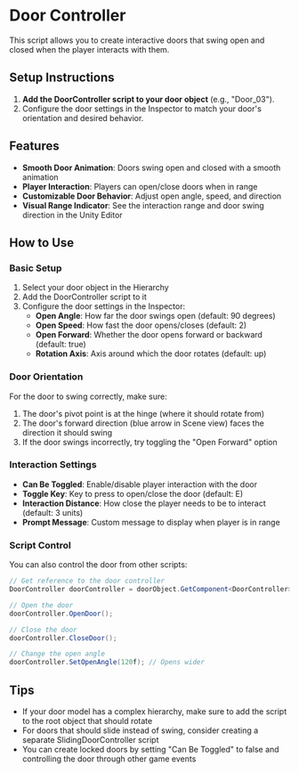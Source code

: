 # Door Controller

This script allows you to create interactive doors that swing open and closed when the player interacts with them.

## Setup Instructions

1. **Add the DoorController script to your door object** (e.g., "Door_03").
2. Configure the door settings in the Inspector to match your door's orientation and desired behavior.

## Features

- **Smooth Door Animation**: Doors swing open and closed with a smooth animation
- **Player Interaction**: Players can open/close doors when in range
- **Customizable Door Behavior**: Adjust open angle, speed, and direction
- **Visual Range Indicator**: See the interaction range and door swing direction in the Unity Editor

## How to Use

### Basic Setup
1. Select your door object in the Hierarchy
2. Add the DoorController script to it
3. Configure the door settings in the Inspector:
   - **Open Angle**: How far the door swings open (default: 90 degrees)
   - **Open Speed**: How fast the door opens/closes (default: 2)
   - **Open Forward**: Whether the door opens forward or backward (default: true)
   - **Rotation Axis**: Axis around which the door rotates (default: up)

### Door Orientation
For the door to swing correctly, make sure:
1. The door's pivot point is at the hinge (where it should rotate from)
2. The door's forward direction (blue arrow in Scene view) faces the direction it should swing
3. If the door swings incorrectly, try toggling the "Open Forward" option

### Interaction Settings
- **Can Be Toggled**: Enable/disable player interaction with the door
- **Toggle Key**: Key to press to open/close the door (default: E)
- **Interaction Distance**: How close the player needs to be to interact (default: 3 units)
- **Prompt Message**: Custom message to display when player is in range

### Script Control
You can also control the door from other scripts:

```csharp
// Get reference to the door controller
DoorController doorController = doorObject.GetComponent<DoorController>();

// Open the door
doorController.OpenDoor();

// Close the door
doorController.CloseDoor();

// Change the open angle
doorController.SetOpenAngle(120f); // Opens wider
```

## Tips

- If your door model has a complex hierarchy, make sure to add the script to the root object that should rotate
- For doors that should slide instead of swing, consider creating a separate SlidingDoorController script
- You can create locked doors by setting "Can Be Toggled" to false and controlling the door through other game events 